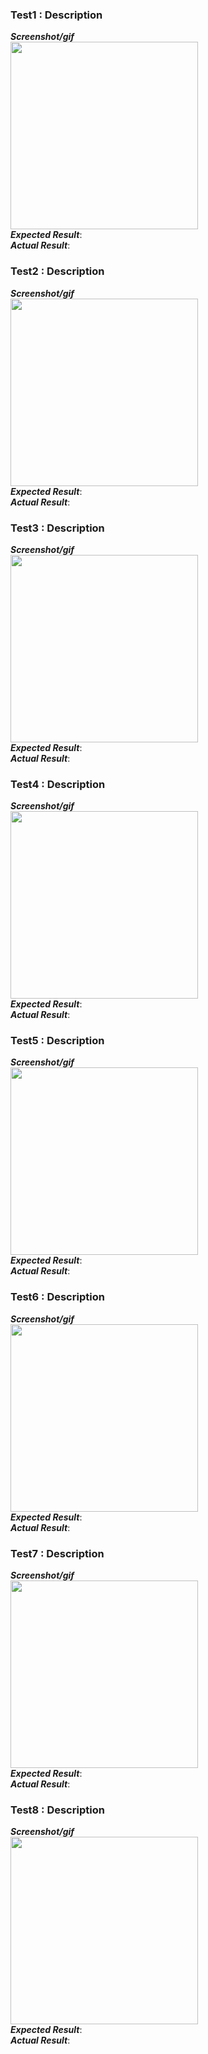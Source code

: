 ### Test1 : Description
**_Screenshot/gif_**<br>
<img src="https://github.com/PadminiRai/FitMate/blob/develop/Documentation/Testing/Screenshots/11.jpeg" width="300"/><br>
**_Expected Result_**: <br>
**_Actual Result_**: <br>

### Test2 : Description
**_Screenshot/gif_**<br>
<img src="https://github.com/PadminiRai/FitMate/blob/develop/Documentation/Testing/Screenshots/22.jpeg" width="300"/><br>
**_Expected Result_**: <br>
**_Actual Result_**: <br>


### Test3 : Description
**_Screenshot/gif_**<br>
<img src="https://github.com/PadminiRai/FitMate/blob/develop/Documentation/Testing/Screenshots/33.jpeg" width="300"/><br>
**_Expected Result_**: <br>
**_Actual Result_**: <br>


### Test4 : Description
**_Screenshot/gif_**<br>
<img src="https://github.com/PadminiRai/FitMate/blob/develop/Documentation/Testing/Screenshots/44.jpeg" width="300"/><br>
**_Expected Result_**: <br>
**_Actual Result_**: <br>


### Test5 : Description
**_Screenshot/gif_**<br>
<img src="https://github.com/PadminiRai/FitMate/blob/develop/Documentation/Testing/Screenshots/55.jpeg" width="300"/><br>
**_Expected Result_**: <br>
**_Actual Result_**: <br>


### Test6 : Description
**_Screenshot/gif_**<br>
<img src="https://github.com/PadminiRai/FitMate/blob/develop/Documentation/Testing/Screenshots/66.jpeg" width="300"/><br>
**_Expected Result_**: <br>
**_Actual Result_**: <br>


### Test7 : Description
**_Screenshot/gif_**<br>
<img src="https://github.com/PadminiRai/FitMate/blob/develop/Documentation/Testing/Screenshots/77.jpeg" width="300"/><br>
**_Expected Result_**: <br>
**_Actual Result_**: <br>


### Test8 : Description
**_Screenshot/gif_**<br>
<img src="https://github.com/PadminiRai/FitMate/blob/develop/Documentation/Testing/Screenshots/88.jpeg" width="300"/><br>
**_Expected Result_**: <br>
**_Actual Result_**: <br>
